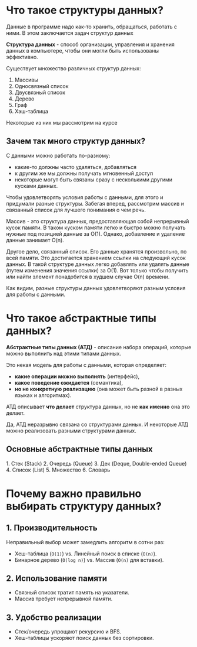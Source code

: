 # Что такое структуры данных?
Данные в программе надо как-то хранить, обращаться, работать  с ними. В этом заключается задач структур данных

**Структура данных** - способ организации, управления и хранения данных в компьютере, чтобы они могли быть использованы эффективно.

Существует множество различных структур данных:
1. Массивы
2. Односвязный список
3. Двусвязный список
4. Дерево
5. Граф
6. Хэш-таблица

Некоторые из них мы рассмотрим на курсе

## Зачем так много структур данных?
С данными можно работать по-разному: 
- какие-то должны часто удаляться, добавляться
- к другим же мы должны получать мгновенный доступ
- некоторые могут быть связаны сразу с несколькими другими кусками данных.
  
Чтобы удовлетворять условия работы с данными, для этого и придумали разные структуры.
Забегая вперед, рассмотрим массив и связанный список для лучшего понимания о чем речь.

Массив - это структура данных, предоставляющая собой непрерывный кусок памяти. В таком куском памяти легко и быстро можно получать нужные под позицией данные за O(1). Однако, добавление и удаление данные занимает O(n).

Другое дело, связанный список. Его данные хранятся произвольно, по всей памяти. Это достигается хранением ссылки на следующий кусок данных. 
В такой структуре данных легко добавлять или удалять данные (путем изменения значения ссылки) за O(1). 
Вот только чтобы получить или найти элемент понадобится в худшем случае O(n) времени.

Как видим, разные структуры данных удовлетворяют разным условия для работы с данными.

# Что такое абстрактные типы данных?
**Абстрактные типы данных (АТД)** - описание набора операций, которые можно выполнить над этими типами данных.

Это некая модель для работы с данными, которая определяет:
- **какие операции можно выполнять** (интерфейс),
- **какое поведение ожидается** (семантика),
- **но не конкретную реализацию** (она может быть разной в разных языках и алгоритмах).
  
АТД описывает **что делает** структура данных, но не **как именно** она это делает.

Да, АТД неразрывно связана со структурами данных. И некоторые АТД можно реализовать разными структурами данных.

## Основные абстрактные типы данных
1. Стек (Stack)
2. Очередь (Queue)
3. Дек (Deque, Double-ended Queue)
4. Список (List)
5. Множество
6. Словарь

# Почему важно правильно выбирать структуру данных?

## 1. **Производительность**
Неправильный выбор может замедлить алгоритм в сотни раз:
- Хеш-таблица (`O(1)`) vs. Линейный поиск в списке (`O(n)`).
- Бинарное дерево (`O(log n)`) vs. Массив (`O(n)` для вставки).

## 2. **Использование памяти**
- Связный список тратит память на указатели.
- Массив требует непрерывной памяти.
 
## 3. **Удобство реализации**
- Стек/очередь упрощают рекурсию и BFS.
- Хеш-таблицы ускоряют поиск данных без сортировки.
